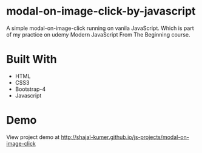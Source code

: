 # modal-on-image-click-by-javascript
A simple modal-on-image-click running on vanila JavaScript. Which is part of my practice on udemy Modern JavaScript From The Beginning course.

# Built With
- HTML
- CSS3
- Bootstrap-4
- Javascript

# Demo

View project demo at http://shajal-kumer.github.io/js-projects/modal-on-image-click
